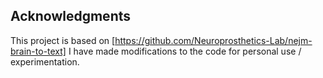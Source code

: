 ## Acknowledgments

This project is based on [https://github.com/Neuroprosthetics-Lab/nejm-brain-to-text]
I have made modifications to the code for personal use / experimentation.
